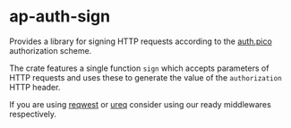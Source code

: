 # ap-auth-sign

Provides a library for signing HTTP requests according to the [auth.pico](https://github.com/alpico/auth.pico/blob/main/specification.md) authorization scheme.

The crate features a single function `sign` which accepts parameters of HTTP requests and uses these to generate the value of the `authorization` HTTP header.

If you are using [reqwest](https://crates.io/crates/reqwest) or [ureq](https://crates.io/crates/ureq) consider using our ready middlewares respectively.
